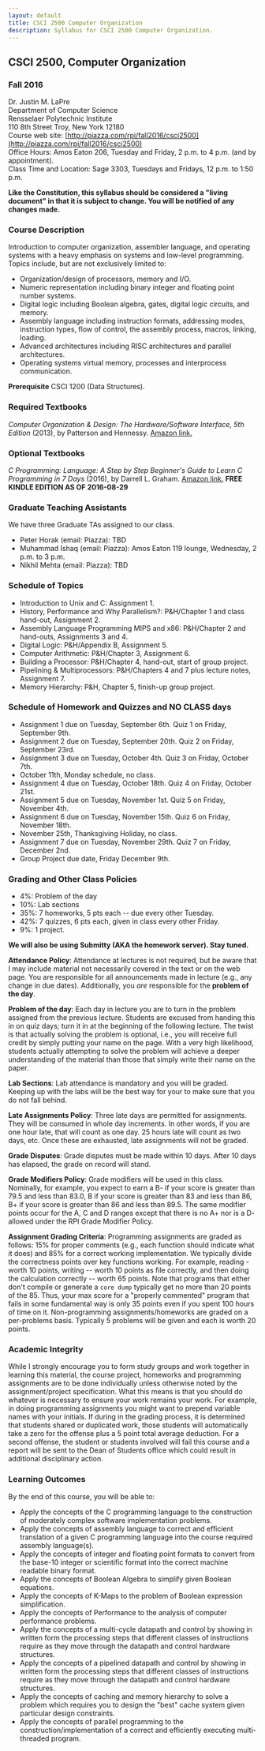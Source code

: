 ```yaml
---
layout: default
title: CSCI 2500 Computer Organization
description: Syllabus for CSCI 2500 Computer Organization.
---
```


## CSCI 2500, Computer Organization

### Fall 2016

Dr. Justin M. LaPre  
Department of Computer Science  
Rensselaer Polytechnic Institute  
110 8th Street Troy, New York 12180   
Course web site: [http://piazza.com/rpi/fall2016/csci2500](http://piazza.com/rpi/fall2016/csci2500)  
Office Hours: Amos Eaton 206, Tuesday and Friday, 2 p.m. to 4 p.m. (and by appointment).  
Class Time and Location: Sage 3303, Tuesdays and Fridays, 12 p.m. to 1:50 p.m.

**Like the Constitution, this syllabus should be considered a "living document" in that it is subject to change.
You will be notified of any changes made.**

### Course Description
Introduction to computer organization, assembler language, and operating
systems with a heavy emphasis on systems and low-level programming. Topics
include, but are not exclusively limited to:

* Organization/design of processors, memory and I/O.
* Numeric representation including binary integer and floating point number systems.
* Digital logic including Boolean algebra, gates, digital logic circuits, and memory.
* Assembly language including instruction formats, addressing modes, instruction types, flow of control, the assembly process, macros, linking, loading.
* Advanced architectures including RISC architectures and parallel architectures.
* Operating systems virtual memory, processes and interprocess communication.

**Prerequisite** CSCI 1200 (Data Structures).

### Required Textbooks

*Computer Organization & Design: The Hardware/Software Interface, 5th Edition* (2013), by Patterson and Hennessy.
[Amazon link.](http://amzn.com/0124077269)

### Optional Textbooks

*C Programming: Language: A Step by Step Beginner's Guide to Learn C Programming in 7 Days* (2016), by Darrell L. Graham.
[Amazon link.](https://amzn.com/B01H0LBF9Q) **FREE KINDLE EDITION AS OF 2016-08-29**

### Graduate Teaching Assistants
We have three Graduate TAs assigned to our class.

* Peter Horak (email: Piazza): TBD
* Muhammad Ishaq (email: Piazza): Amos Eaton 119 lounge, Wednesday, 2 p.m. to 3 p.m.
* Nikhil Mehta (email: Piazza): TBD

### Schedule of Topics

* Introduction to Unix and C: Assignment 1.
* History, Performance and Why Parallelism?: P&H/Chapter 1 and class hand-out, Assignment 2.
* Assembly Language Programming MIPS and x86: P&H/Chapter 2 and hand-outs, Assignments 3 and 4.
* Digital Logic: P&H/Appendix B, Assignment 5.
* Computer Arithmetic: P&H/Chapter 3, Assignment 6.
* Building a Processor: P&H/Chapter 4, hand-out,  start of group project.
* Pipelining & Multiprocessors: P&H/Chapters 4 and 7 plus lecture notes, Assignment 7.
* Memory Hierarchy: P&H, Chapter 5, finish-up group project.

### Schedule of Homework and Quizzes and NO CLASS days

* Assignment 1 due on Tuesday, September 6th.  Quiz 1 on Friday, September 9th.
* Assignment 2 due on Tuesday, September 20th.  Quiz 2 on Friday, September 23rd.
* Assignment 3 due on Tuesday, October 4th.  Quiz 3 on Friday, October 7th.
* October 11th, Monday schedule, no class.
* Assignment 4 due on Tuesday, October 18th.  Quiz 4 on Friday, October 21st.
* Assignment 5 due on Tuesday, November 1st.  Quiz 5 on Friday, November 4th.
* Assignment 6 due on Tuesday, November 15th.  Quiz 6 on Friday, November 18th.
* November 25th, Thanksgiving Holiday, no class.
* Assignment 7 due on Tuesday, November 29th.  Quiz 7 on Friday, December 2nd.
* Group Project due date, Friday December 9th.

### Grading and Other Class Policies

*  4%: Problem of the day
*  10%: Lab sections
*  35%: 7 homeworks, 5 pts each -- due every other Tuesday.
*  42%: 7 quizzes, 6 pts each, given in class every other Friday.
*   9%: 1 project.

**We will also be using Submitty (AKA the homework server).  Stay tuned.**

**Attendance Policy**: Attendance at lectures is not required, but
be aware that I may include material not necessarily covered in the
text or on the web page.  You are responsible for all announcements
made in lecture (e.g., any change in due dates).
Additionally, you *are* responsible for the **problem of the day**.

**Problem of the day**: Each day in lecture you are to turn in the problem assigned from the previous lecture.
Students are excused from handing this in on quiz days; turn it in at the beginning of the following lecture.
The twist is that actually solving the problem is optional, i.e., you will receive full credit by simply putting your name on the page.
With a very high likelihood, students actually attempting to solve the problem will achieve a deeper understanding of the material than those that simply write their name on the paper.

**Lab Sections**: Lab attendance is mandatory and you will be graded.
Keeping up with the labs will be the best way for your to make sure that you do not fall behind.

**Late Assignments Policy**: Three late days are permitted for assignments.
They will be consumed in whole day increments. In other words, if you are one hour late, that will
count as one day. 25 hours late will count as two days, etc. Once these are exhausted, late assignments
will not be graded.

**Grade Disputes**: Grade disputes must be made within 10 days.
After 10 days has elapsed, the grade on record will stand.

**Grade Modifiers Policy**: Grade modifiers will be used in this
class. Nominally, for example, you expect to earn a B- if your score
is greater than 79.5 and less than 83.0, B if your score is greater
than 83 and less than 86, B+ if your score is greater than 86 and less
than 89.5. The same modifier points occur for the A, C and D ranges
except that there is no A+ nor is a D- allowed under the RPI Grade
Modifier Policy.

**Assignment Grading Criteria**: Programming assignments are graded
as follows: 15% for proper comments (e.g., each function should
indicate what it does) and 85% for a correct working
implementation. We typically divide the correctness points over key
functions working. For example, reading - worth 10 points,
writing -- worth 10 points as file correctly, and then doing the
calculation correctly -- worth 65 points. Note that programs that
either don't compile or generate a `core dump` typically get no more
than 20 points of the 85. Thus, your max score for a "properly
commented" program that fails in some fundamental way is only 35
points even if you spent 100 hours of time on it.  Non-programming
assignments/homeworks are graded on a per-problems basis. Typically 5
problems will be given and each is worth 20 points.

### Academic Integrity

While I strongly encourage you to form study groups and work
together in learning this material, the course project, homeworks and
programming assignments are to be done individually unless otherwise
noted by the assignment/project specification. What this means is that
you should do whatever is necessary to ensure your work remains your
work. For example, in doing programming assignments you might want to
prepend variable names with your initials. If during in the grading
process, it is determined that students shared or duplicated work,
those students will automatically take a zero for the offense plus a 5
point total average deduction. For a second offense, the student or
students involved will fail this course and a report will be sent to
the Dean of Students office which could result in additional
disciplinary action.

### Learning Outcomes
By the end of this course, you will be able to:

* Apply the concepts of the C programming language to the
construction of moderately complex software implementation problems.
* Apply the concepts of assembly language to correct and efficient translation
of a given C programming language into the course required assembly language(s).
* Apply the concepts of integer and floating point formats to convert
from the base-10 integer or scientific format into the correct machine
readable binary format.
* Apply the concepts of Boolean Algebra to simplify given Boolean equations.
* Apply the concepts of K-Maps to the problem of Boolean expression simplification.
* Apply the concepts of Performance to the analysis of computer performance problems.
* Apply the concepts of a multi-cycle datapath and control by showing in
written form the processing steps that different classes of
instructions require as they move through the datapath and control
hardware structures.
* Apply the concepts of a pipelined datapath and control by showing in
written form the processing steps that different classes of
instructions require as they move through the datapath and control
hardware structures.
* Apply the concepts of caching and memory hierarchy to solve a problem which
requires you to design the "best" cache system given particular
design constraints.
* Apply the concepts of parallel programming to the construction/implementation
of a correct and efficiently executing multi-threaded program.

